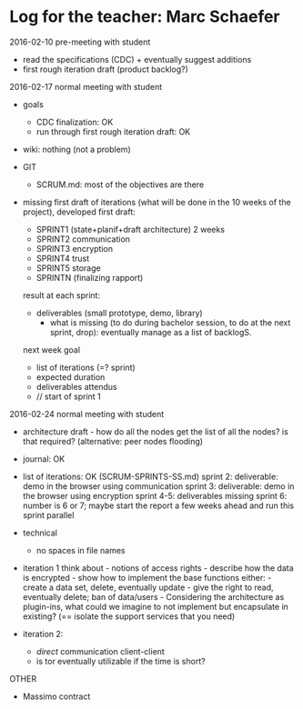 # Log for the teacher: Marc Schaefer

2016-02-10 pre-meeting with student
  - read the specifications (CDC) + eventually suggest additions
  - first rough iteration draft (product backlog?)

2016-02-17 normal meeting with student
  - goals
    - CDC finalization: OK
    - run through first rough iteration draft: OK

  - wiki: nothing (not a problem)
  - GIT
    - SCRUM.md: most of the objectives are there

  - missing first draft of iterations (what will be done in the 10 weeks of the project), developed first draft:
    - SPRINT1 (state+planif+draft architecture)   2 weeks
    - SPRINT2  communication
    - SPRINT3  encryption
    - SPRINT4  trust
    - SPRINT5  storage
    - SPRINTN (finalizing rapport)

    result at each sprint:
      - deliverables (small prototype, demo, library)
        - what is missing (to do during bachelor session, to do at the next sprint, drop): eventually manage as a list of backlogS.

    next week goal
      - list of iterations (=? sprint)
      - expected duration
      - deliverables attendus
      - // start of sprint 1

2016-02-24 normal meeting with student

   -  architecture draft
     - how do all the nodes get the list of all the nodes? is that required? (alternative: peer nodes flooding)

   - journal: OK
   - list of iterations: OK (SCRUM-SPRINTS-SS.md)
        sprint 2: deliverable: demo in the browser using communication
        sprint 3: deliverable: demo in the browser using encryption
        sprint 4-5: deliverables missing
        sprint 6: number is 6 or 7;  maybe start the report a few weeks ahead and run this sprint parallel
   - technical
        - no spaces in file names
   - iteration 1
        think about
           - notions of access rights
           - describe how the data is encrypted
           - show how to implement the base functions either:
             - create a data set, delete, eventually update
             - give the right to read, eventually delete; ban of data/users
           - Considering the architecture as plugin-ins, what could we imagine to not implement but encapsulate in existing? (== isolate the support services that you need)
   - iteration 2:
        - *direct* communication client-client
        - is tor eventually utilizable if the time is short?


OTHER
   - Massimo contract
